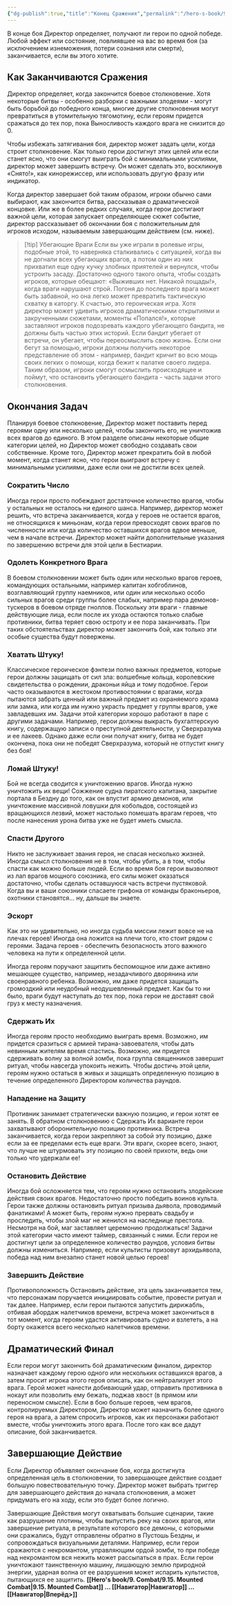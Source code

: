 ```yaml
---
{"dg-publish":true,"title":"Конец Сражения","permalink":"/hero-s-book/9-combat/9-16-end-of-combat/","dgPassFrontmatter":true}
---
```


В конце боя Директор определяет, получают ли герои по одной победе. Любой эффект или состояние, повлиявшее на вас во время боя (за исключением изнеможения, потери сознания или смерти), заканчивается, если вы этого хотите.
## Как Заканчиваются Сражения
Директор определяет, когда закончится боевое столкновение. Хотя некоторые битвы - особенно разборки с важными злодеями - могут быть борьбой до победного конца, многие другие столкновения могут превратиться в утомительную тягомотину, если героям придется сражаться до тех пор, пока Выносливость каждого врага не снизится до 0. 

Чтобы избежать затягивания боя, директор может задать цели, когда строит столкновение. Как только герои достигнут этих целей или если станет ясно, что они смогут выиграть бой с минимальными усилиями, директор может завершить встречу. Он может сделать это, воскликнув «Снято!», как кинорежиссер, или использовать другую фразу или индикатор. 

Когда директор завершает бой таким образом, игроки обычно сами выбирают, как закончится битва, рассказывая о драматической концовке. Или же в более редких случаях, когда герои достигают важной цели, которая запускает определяющее сюжет событие, директор рассказывает об окончании боя с положительным для игроков исходом, называемым завершающим действием (см. ниже).

> [!tip] Убегающие Враги
Если вы уже играли в ролевые игры, подобные этой, то наверняка сталкивались с ситуацией, когда вы не догнали всех убегающих врагов, а потом один из них прихватил еще одну кучку злобных приятелей и вернулся, чтобы устроить засаду. Достаточно одного такого опыта, чтобы создать игроков, которые обещают: «Выживших нет. Никакой пощады!», когда враги нарушают строй. Погоня до последнего врага может быть забавной, но она легко может превратить тактическую схватку в каторгу.
К счастью, это героическая игра. Хотя директор может удивить игроков драматическими открытиями и закрученными сюжетами, моменты «Попался!», которые заставляют игроков подозревать каждого убегающего бандита, не должны быть частью этих историй. Если бандит убегает от встречи, он убегает, чтобы переосмыслить свою жизнь. Если они бегут за помощью, игроки должны получить некоторое представление об этом - например, бандит кричит во всю мощь своих легких о помощи, когда бежит к палатке своего лидера. Таким образом, игроки смогут осмыслить происходящее и поймут, что остановить убегающего бандита - часть задачи этого столкновения.
## Окончания Задач
Планируя боевое столкновение, Директор может поставить перед героями одну или несколько целей, чтобы закончить его, не уничтожив всех врагов до единого. В этом разделе описаны некоторые общие категории целей, но Директор может свободно создавать свои собственные. Кроме того, Директор может прекратить бой в любой момент, когда станет ясно, что герои выиграют встречу с минимальными усилиями, даже если они не достигли всех целей.
### Сократить Число
Иногда герои просто побеждают достаточное количество врагов, чтобы у остальных не осталось ни единого шанса. Например, директор может решить, что встреча заканчивается, когда у героев не остается врагов, не относящихся к миньонам, когда герои превосходят своих врагов по численности или когда количество оставшихся врагов вдвое меньше, чем в начале встречи.
Директор может найти дополнительные указания по завершению встречи для этой цели в Бестиарии.
### Одолеть Конкретного Врага
В боевом столкновении может быть один или несколько врагов героев, командующих остальными, например капитан хобгоблинов, возглавляющий группу наемников, или один или несколько особо сильных врагов среди группы более слабых, например пара демонов-тускеров в боевом отряде гноллов. Поскольку эти враги - главные действующие лица, если после их ухода остаются только слабые противники, битва теряет свою остроту и ее пора заканчивать. При таких обстоятельствах директор может закончить бой, как только эти особые существа будут повержены. 
### Хватать Штуку!
Классическое героическое фэнтези полно важных предметов, которые герои должны защищать от сил зла: волшебные кольца, королевские свидетельства о рождении, драконьи яйца и тому подобное. Герои часто оказываются в жестоком противостоянии с врагами, когда пытаются забрать ценный или важный предмет из охраняемого храма или замка, или когда им нужно украсть предмет у группы врагов, уже завладевших им. Задачи этой категории хорошо работают в паре с другими задачами. Например, герои должны выкрасть бухгалтерскую книгу, содержащую записи о преступной деятельности, у Сверхразума и ее лакеев. Однако даже если они получат книгу, битва не будет окончена, пока они не победят Сверхразума, который не отпустит книгу без боя!
### Ломай Штуку!
Бой не всегда сводится к уничтожению врагов. Иногда нужно уничтожить их вещи! Сожжение судна пиратского капитана, закрытие портала в Бездну до того, как он впустит армию демонов, или уничтожение массивной ловушки для кобольдов, состоящей из вращающихся лезвий, может настолько помешать врагам героев, что после нанесения урона битва уже не будет иметь смысла.
### Спасти Другого
Никто не заслуживает звания героя, не спасая несколько жизней. Иногда смысл столкновения не в том, чтобы убить, а в том, чтобы спасти как можно больше людей.
Если во время боя герои вызволяют из лап врагов мощного союзника, его силы может оказаться достаточно, чтобы сделать оставшуюся часть встречи пустяковой. Когда вы и ваши союзники спасаете грифона от команды браконьеров, охотники становятся... ну, дальше вы знаете.
### Эскорт
Как это ни удивительно, но иногда судьба миссии лежит вовсе не на плечах героев! Иногда она ложится на плечи того, кто стоит рядом с героями. Задача героев - обеспечить безопасность этого важного человека на пути к определенной цели.

Иногда героям поручают защитить беспомощное или даже активно мешающее существо, например, незадачливого дворянина или своенравного ребенка. Возможно, им даже придется защищать громоздкий или неудобный неодушевленный предмет. Как бы то ни было, враги будут наступать до тех пор, пока герои не доставят свой груз к месту назначения.
### Сдержать Их
Иногда героям просто необходимо выиграть время. Возможно, им придется сразиться с армией тирана-завоевателя, чтобы дать невинным жителям время спастись. Возможно, им придется сдерживать волну за волной зомби, пока группа священников завершит ритуал, чтобы навсегда упокоить нежить. Чтобы достичь этой цели, героям нужно остаться в живых и защищать определенную позицию в течение определенного Директором количества раундов.
### Нападение на Защиту
Противник занимает стратегически важную позицию, и герои хотят ее занять. В обратном столкновению с Сдержать Их варианте герои захватывают оборонительную позицию противника. Встреча заканчивается, когда герои закрепляют за собой эту позицию, даже если за ее пределами есть еще враги. Эти враги, скорее всего, знают, что лучше не штурмовать эту позицию по своей прихоти, ведь они только что удержали ее!
### Остановить Действие
Иногда бой осложняется тем, что героям нужно остановить злодейские действия своих врагов. Недостаточно просто победить воинов культа. Герои также должны остановить ритуал призыва дьявола, проводимый фанатиками! А может быть, героям нужно прервать свадьбу и проследить, чтобы злой маг не женился на наследнице престола. Несмотря на бой, маг заставляет церемонию продолжаться! Задачи этой категории часто имеют таймер, связанный с ними. Если герои не достигнут цели за определенное количество раундов, условия битвы должны измениться. Например, если культисты призовут архидьявола, победа над ним внезапно станет новой целью героев!
### Завершить Действие
Противоположность Остановить действие, эта цель заканчивается тем, что персонажам поручается инициировать событие, провести ритуал и так далее. Например, если герои пытаются запустить дирижабль, отбивая абордаж налетчиков времени, встреча может закончиться в тот момент, когда героям удастся активировать судно и взлететь, а на борту окажется всего несколько налетчиков времени.
## Драматический Финал
Если герои могут закончить бой драматическим финалом, директор назначает каждому герою одного или нескольких оставшихся врагов, а затем просит игрока этого героя описать, как он нейтрализует этого врага. Герой может нанести добивающий удар, отправить противника в нокаут или позволить ему бежать, поджав хвост (в прямом или переносном смысле). Если в бою больше героев, чем врагов, контролируемых Директором, Директор может назначить более одного героя на врага, а затем спросить игроков, как их персонажи работают вместе, чтобы уничтожить этого врага. После того как все дадут описание, бой заканчивается.
## Завершающие Действие
Если Директор объявляет окончание боя, когда достигнута определенная цель в столкновении, то завершающее действие создает большую повествовательную точку. Директор может выбрать триггер для завершающего действия до начала столкновения, а может придумать его на ходу, если это будет более логично.

Завершающие Действия могут охватывать большие сценарии, такие как разрушение плотины, чтобы выпустить реку на своих врагов, или завершение ритуала, в результате которого все демоны, с которыми они сражались, будут отправлены обратно в Пустошь Бездны, и сопровождаться визуальными деталями. Например, если герои сражаются с некромантом, управляющим ордой зомби, то при победе над некромантом вся нежить может рассыпаться в прах. Если герои уничтожают таинственную машину, лишающую землю природной энергии, ударная волна от ее разрушения может испарить культистов, пытающихся ее защитить.
**[[Hero's book/9. Combat/9.15. Mounted Combat\|9.15. Mounted Combat]] ... [[Навигатор\|Навигатор]] ... [[Навигатор\|Вперёд>]]**